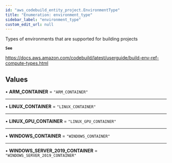 ```yaml
---
id: "aws_codebuild_entity_project.EnvironmentType"
title: "Enumeration: environment_type"
sidebar_label: "environment_type"
custom_edit_url: null
---
```


Types of environments that are supported for building projects

**`See`**

https://docs.aws.amazon.com/codebuild/latest/userguide/build-env-ref-compute-types.html

## Values

• **ARM\_CONTAINER** = ``"ARM_CONTAINER"``

___

• **LINUX\_CONTAINER** = ``"LINUX_CONTAINER"``

___

• **LINUX\_GPU\_CONTAINER** = ``"LINUX_GPU_CONTAINER"``

___

• **WINDOWS\_CONTAINER** = ``"WINDOWS_CONTAINER"``

___

• **WINDOWS\_SERVER\_2019\_CONTAINER** = ``"WINDOWS_SERVER_2019_CONTAINER"``
